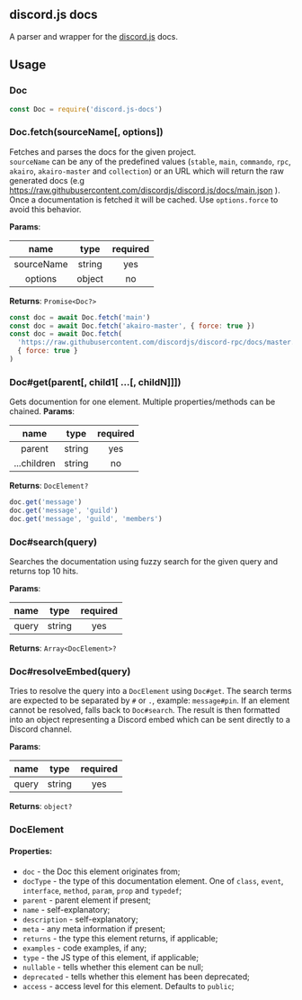 ## discord.js docs

A parser and wrapper for the [discord.js](https://github.com/discordjs/discord.js) docs.

## Usage

### Doc

```js
const Doc = require('discord.js-docs')
```

### Doc.fetch(sourceName[, options])
Fetches and parses the docs for the given project.\
`sourceName` can be any of the predefined values (`stable`, `main`, `commando`, `rpc`, `akairo`, `akairo-master` and `collection`)
or an URL which will return the raw generated docs (e.g https://raw.githubusercontent.com/discordjs/discord.js/docs/main.json ).\
Once a documentation is fetched it will be cached. Use `options.force` to avoid this behavior.

**Params**:

|name       |type  |required|
|:---------:|:----:|:------:|
|sourceName |string|yes     |
|options    |object|no      |

**Returns**: `Promise<Doc?>`

```js
const doc = await Doc.fetch('main')
const doc = await Doc.fetch('akairo-master', { force: true })
const doc = await Doc.fetch(
  'https://raw.githubusercontent.com/discordjs/discord-rpc/docs/master.json',
  { force: true }
)
```

### Doc#get(parent[, child1[ ...[, childN]]])
Gets documention for one element. Multiple properties/methods can be chained.
**Params**:

|name       |type  |required|
|:---------:|:----:|:------:|
|parent     |string|yes     |
|...children|string|no      |

**Returns**: `DocElement?`

```js
doc.get('message')
doc.get('message', 'guild')
doc.get('message', 'guild', 'members')
```

### Doc#search(query)
Searches the documentation using fuzzy search for the given query and returns top 10 hits.

**Params**:

|name   |type  |required|
|:-----:|:----:|:------:|
|query  |string|yes     |

**Returns**: `Array<DocElement>?`

### Doc#resolveEmbed(query)
Tries to resolve the query into a `DocElement` using `Doc#get`. The search terms are expected to be separated by `#` or `.`, example: `message#pin`. If an element cannot be resolved, falls back to `Doc#search`. The result is then formatted into an object representing a Discord embed which can be sent directly to a Discord channel.

**Params**:

|name   |type  |required|
|:-----:|:----:|:------:|
|query  |string|yes     |

**Returns**: `object?`

### DocElement
#### Properties:
- `doc` - the Doc this element originates from;
- `docType` - the type of this documentation element. One of `class`, `event`, `interface`, `method`, `param`, `prop` and `typedef`;
- `parent` - parent element if present;
- `name` - self-explanatory;
- `description` - self-explanatory;
- `meta` - any meta information if present;
- `returns` - the type this element returns, if applicable;
- `examples` - code examples, if any;
- `type` - the JS type of this element, if applicable;
- `nullable` - tells whether this element can be null;
- `deprecated` - tells whether this element has been deprecated;
- `access` - access level for this element. Defaults to `public`;








